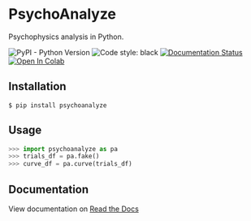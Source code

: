 # PsychoAnalyze

Psychophysics analysis in Python.

![PyPI - Python Version](https://img.shields.io/pypi/pyversions/psychoanalyze) 
![Code style: black](https://img.shields.io/badge/code%20style-black-000000.svg)
[![Documentation Status](https://readthedocs.org/projects/psychoanalyze/badge/?version=latest)](https://psychoanalyze.readthedocs.io/en/latest/?badge=latest)
[![Open In Colab](https://colab.research.google.com/assets/colab-badge.svg)](https://colab.research.google.com/github/schlich/psychoanalyze/blob/main/docs/notebook.ipynb)


## Installation

```console
$ pip install psychoanalyze
```

## Usage 

```python
>>> import psychoanalyze as pa
>>> trials_df = pa.fake()
>>> curve_df = pa.curve(trials_df)
```

## Documentation
View documentation on [Read the Docs](https://psychoanalyze.readthedocs.io/en/latest/)